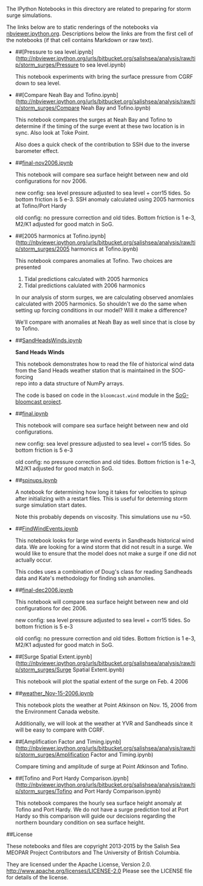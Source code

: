The IPython Notebooks in this directory are related to preparing
for storm surge simulations.

The links below are to static renderings of the notebooks via
[nbviewer.ipython.org](http://nbviewer.ipython.org/).
Descriptions below the links are from the first cell of the notebooks
(if that cell contains Markdown or raw text).

* ##[Pressure to sea level.ipynb](http://nbviewer.ipython.org/urls/bitbucket.org/salishsea/analysis/raw/tip/storm_surges/Pressure to sea level.ipynb)  
    
    This notebook experiments with bring the surface pressure from CGRF down to sea level.   

* ##[Compare Neah Bay and Tofino.ipynb](http://nbviewer.ipython.org/urls/bitbucket.org/salishsea/analysis/raw/tip/storm_surges/Compare Neah Bay and Tofino.ipynb)  
    
    This notebook compares the surges at Neah Bay and Tofino to determine if the timing of the surge event at these two location is in sync. Also look at Toke Point.  
      
    Also does a quick check of the contribution to SSH due to the inverse barometer effect.  

* ##[final-nov2006.ipynb](http://nbviewer.ipython.org/urls/bitbucket.org/salishsea/analysis/raw/tip/storm_surges/final-nov2006.ipynb)  
    
    This notebook will compare sea surface height between new and old configurations for nov 2006.  
      
    new config: sea level pressure adjusted to sea level + corr15 tides. So bottom friction is 5 e-3. SSH anomaly calculated using 2005 harmonics at Tofino/Port Hardy  
      
    old config: no pressure correction and old tides. Bottom friction is 1 e-3, M2/K1 adjusted for good match in SoG.   
      


* ##[2005 harmonics at Tofino.ipynb](http://nbviewer.ipython.org/urls/bitbucket.org/salishsea/analysis/raw/tip/storm_surges/2005 harmonics at Tofino.ipynb)  
    
    This notebook compares anomalies at Tofino. Two choices are presented  
      
    1. Tidal predictions calculated with 2005 harmonics  
    2. Tidal predictions calulated with 2006 harmonics  
      
    In our analysis of storm surges, we are calculating observed anomlaies calculated with 2005 harmonics. So shouldn't we do the same when setting up forcing conditions in our model? Will it make a difference?  
      
    We'll compare with anomalies at Neah Bay as well since that is close by to Tofino.  

* ##[SandHeadsWinds.ipynb](http://nbviewer.ipython.org/urls/bitbucket.org/salishsea/analysis/raw/tip/storm_surges/SandHeadsWinds.ipynb)  
    
    **Sand Heads Winds**  
      
    This notebook demonstrates how to read the file of historical wind data  
    from the Sand Heads weather station that is maintained in the SOG-forcing  
    repo into a data structure of NumPy arrays.  
      
    The code is based on code in the `bloomcast.wind` module in the [SoG-bloomcast project](https://bitbucket.org/douglatornell/sog-bloomcast).  

* ##[final.ipynb](http://nbviewer.ipython.org/urls/bitbucket.org/salishsea/analysis/raw/tip/storm_surges/final.ipynb)  
    
    This notebook will compare sea surface height between new and old configurations.  
      
    new config: sea level pressure adjusted to sea level + corr15 tides. So bottom friction is 5 e-3  
      
    old config: no pressure correction and old tides. Bottom friction is 1 e-3, M2/K1 adjusted for good match in SoG.   
      


* ##[spinups.ipynb](http://nbviewer.ipython.org/urls/bitbucket.org/salishsea/analysis/raw/tip/storm_surges/spinups.ipynb)  
    
    A notebook for determining how long it takes for velocities to spinup after initializing with a restart files. This is useful for determing storm surge simulation start dates.   
      
    Note this probably depends on viscosity. This simulations use nu =50.  

* ##[FindWindEvents.ipynb](http://nbviewer.ipython.org/urls/bitbucket.org/salishsea/analysis/raw/tip/storm_surges/FindWindEvents.ipynb)  
    
    This notebook looks for large wind events in Sandheads historical wind data. We are looking for a wind storm that did not result in a surge. We would like to ensure that the model does not make a surge if one did not actually occur.   
      
    This codes uses a combination of Doug's class for reading Sandheads data and Kate's methodology for finding ssh anamolies.  

* ##[final-dec2006.ipynb](http://nbviewer.ipython.org/urls/bitbucket.org/salishsea/analysis/raw/tip/storm_surges/final-dec2006.ipynb)  
    
    This notebook will compare sea surface height between new and old configurations for dec 2006.  
      
    new config: sea level pressure adjusted to sea level + corr15 tides. So bottom friction is 5 e-3  
      
    old config: no pressure correction and old tides. Bottom friction is 1 e-3, M2/K1 adjusted for good match in SoG.   
      


* ##[Surge Spatial Extent.ipynb](http://nbviewer.ipython.org/urls/bitbucket.org/salishsea/analysis/raw/tip/storm_surges/Surge Spatial Extent.ipynb)  
    
    This notebook will plot the spatial extent of the surge on Feb. 4 2006  


* ##[weather_Nov-15-2006.ipynb](http://nbviewer.ipython.org/urls/bitbucket.org/salishsea/analysis/raw/tip/storm_surges/weather_Nov-15-2006.ipynb)  
    
    This notebook plots the weather at Point Atkinson on Nov. 15, 2006 from the Environment Canada website.   
      
    Additionally, we will look at the weather at YVR and Sandheads since it will be easy to compare with CGRF.   

* ##[Amplification Factor and Timing.ipynb](http://nbviewer.ipython.org/urls/bitbucket.org/salishsea/analysis/raw/tip/storm_surges/Amplification Factor and Timing.ipynb)  
    
    Compare timing and amplitude of surge at Point Atkinson and Tofino.  

* ##[Tofino and Port Hardy Comparison.ipynb](http://nbviewer.ipython.org/urls/bitbucket.org/salishsea/analysis/raw/tip/storm_surges/Tofino and Port Hardy Comparison.ipynb)  
    
    This notebook compares the hourly sea surface height anomaly at Tofino and Port Hardy. We do not have a surge prediction tool at Port Hardy so this comparison will guide our decisions regarding the northern boundary condition on sea surface height.   


##License

These notebooks and files are copyright 2013-2015
by the Salish Sea MEOPAR Project Contributors
and The University of British Columbia.

They are licensed under the Apache License, Version 2.0.
http://www.apache.org/licenses/LICENSE-2.0
Please see the LICENSE file for details of the license.
